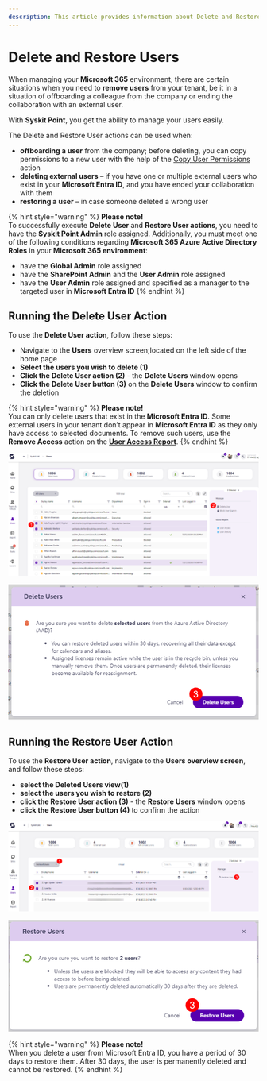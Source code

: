 ```yaml
---
description: This article provides information about Delete and Restore User actions.
---
```


# Delete and Restore Users

When managing your **Microsoft 365** environment, there are certain situations when you need to **remove users** from your tenant, be it in a situation of offboarding a colleague from the company or ending the collaboration with an external user.

With **Syskit Point**, you get the ability to manage your users easily.

The Delete and Restore User actions can be used when:

* **offboarding a user** from the company; before deleting, you can copy permissions to a new user with the help of the [Copy User Permissions](copy-user-permissions.md) action
* **deleting external users** – if you have one or multiple external users who exist in your **Microsoft Entra ID**, and you have ended your collaboration with them
* **restoring a user** – in case someone deleted a wrong user

{% hint style="warning" %}
**Please note!**  
To successfully execute **Delete User** and **Restore User actions**, you need to have the [**Syskit Point Admin**](../setup/configuration/configure/essential/enable-role-based-access.md#syskit-point-admins) role assigned. Additionally, you must meet one of the following conditions regarding **Microsoft 365 Azure Active Directory Roles** in your **Microsoft 365 environment**:

* have the **Global Admin** role assigned
* have the **SharePoint Admin** and the **User Admin** role assigned
* have the **User Admin** role assigned and specified as a manager to the targeted user in **Microsoft Entra ID**
{% endhint %}

## Running the Delete User Action

To use the **Delete User action**, follow these steps:

* Navigate to the **Users** overview screen;located on the left side of the home page
* **Select the users you wish to delete \(1\)**
* **Click the Delete User action \(2\)** - the **Delete Users** window opens
* **Click the Delete User button \(3\)** on the **Delete Users** window to confirm the deletion

{% hint style="warning" %}
**Please note!**  
You can only delete users that exist in the **Microsoft Entra ID**. Some external users in your tenant don’t appear in **Microsoft Entra ID** as they only have access to selected documents. To remove such users, use the **Remove Access** action on the [**User Access Report**](check-access-for-specific-user.md).
{% endhint %}

![Users overview screen - Delete User action](../.gitbook/assets/delete-restore-users-delete.png)

![Delete Users - Confirm action](../.gitbook/assets/delete-restore-users-delete-confirm.png)

## Running the Restore User Action

To use the **Restore User action**, navigate to the **Users overview screen**, and follow these steps:

* **select the Deleted Users view\(1\)**
* **select the users you wish to restore \(2\)**
* **click the Restore User action \(3\)** - the **Restore Users** window opens
* **click the Restore User button \(4\)** to confirm the action

![User overview screen - deleted users view, Restore User action](../.gitbook/assets/delete-restore-users-restore.png)

![Restore User Action popup screen](../.gitbook/assets/delete-restore-users-restore-confirm.png)

{% hint style="warning" %}
**Please note!**  
When you delete a user from Microsoft Entra ID, you have a period of 30 days to restore them. After 30 days, the user is permanently deleted and cannot be restored.
{% endhint %}

